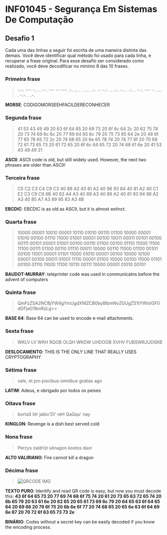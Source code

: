 # INF01045 - Segurança Em Sistemas De Computação

## Desafio 1

Cada uma das linhas a seguir foi escrita de uma maneira distinta das demais. Você deve
identificar qual método foi usado para cada linha, e recuperar a frase original. Para esse
desafio ser considerado como realizado, você deve decodificar no mínimo 8 das 10
frases.

### Primeira frase

>-.-. --- -.. .. --. --- -- --- .-. ... . . .... ..-. .-
-.-. .. .-.. -.. . .-. . -.-. --- -. .... . -.-. . .-.

**MORSE**: CODIGOMORSEEHFACILDERECONHECER

### Segunda frase

>41 53 43 49 49 20 63 6f 64 65 20 69 73 20 6f 6c 64 2c 20 62
75 74 20 73 74 69 6c 6c 20 77 69 64 65 6c 79 20 75 73 65 64
2e 20 48 6f 77 65 76 65 72 2c 20 74 68 65 20 6e 65 78 74 20
74 77 6f 20 70 68 72 61 73 65 73 20 61 72 65 20 6f 6c 64 65
72 20 74 68 61 6e 20 41 53 43 49 49 21

**ASCII**: ASCII code is old, but still widely used. However, the next two phrases are older than ASCII!

### Terceira frase

> C5 C2 C3 C4 C9 C3 40 89 A2 40 81 A2 40 96 93 84 40 81 A2 40
C1 E2 C3 C9 C9 6B 40 82 A4 A3 40 89 A3 40 89 A2 40 81 93 94
96 A2 A3 40 85 A7 A3 89 95 83 A3 4B

**EBCDIC**: EBCDIC is as old as ASCII, but it is almost extinct.

### Quarta frase

>10000 00001 10010 00001 10110 01010 00110 01100 10000 00001
01010 00100 01110 11000 01001 00001 00100 10011 00011 00101
00100 00111 00101 00001 01001 00100 00110 01100 00100 01110
11000 11100 11100 00111 01100 00110 01110 00011 10000 00110
11000 01100 00101 00100 11001 00001 01101 11000 01010 00001
00100 10000 10100 00001 00100 00011 01001 11110 00001 01100
10000 00100 11000 01101 00100 01110 11000 11100 10110 00111
10000 00001 01010 00101

**BAUDOT-MURRAY**: teleprinter code was used in communicatns before the advent of computers

### Quinta frase

>QmFzZSA2NCBjYW4gYmUgdXNlZCB0byBlbmNvZGUgZS1tYWlsIGF0dGFjaG1lbnRzLg==

**BASE 64**: Base 64 can be used to encode e-mail attachments.

### Sexta frase

>WKLV LV WKH RQOB OLQH WKDW UHDOOB XVHV FUBSWRJUDSKB

**DESLOCAMENTO**: THIS IS THE ONLY LINE THAT REALLY USES CRYPTOGRAPHY

### Sétima frase

>vale, et pro piscibus omnibus gratias ago

**LATIM**: Adeus, e obrigado por todos os peixes

### Oitava frase

>bortaS bIr jablu'DI' reH QaQqu' nay

**KINGLON**: Revenge is a dish best served cold

### Nona frase

>Perzys zaldrīzi sēnagon kostos daor

**ALTO VALIRIANO**: Fire cannot kill a dragon

### Décima frase

>![QRCODE IMG](https://i.imgur.com/fg6J12N.png)

**TEXTO PURO**: Identify and read QR code is easy, but now you must decode this: **43 6f 64 65 73 20 77 69 74 68 6f 75 74 20 61 20 73 65 63 72 65 74 20 6b 65 79 20 63 61 6e 20 62 65 20 65 61 73 69 6c 79 20 64 65 63 6f 64 65 64 20 69 66 20 79 6f 75 20 6b 6e 6f 77 20 74 68 65 20 65 6e 63 6f 64 69 6e 67 20 70 72 6f 63 65 73 73 2e**

**BINÁRIO**: Codes without a secret key can be easily decoded if you know the encoding process.
